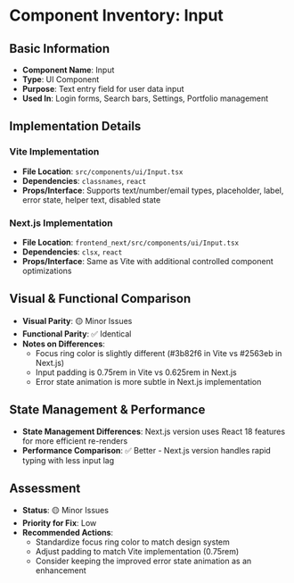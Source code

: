 # Component Inventory: Input

## Basic Information
- **Component Name**: Input
- **Type**: UI Component
- **Purpose**: Text entry field for user data input
- **Used In**: Login forms, Search bars, Settings, Portfolio management

## Implementation Details
### Vite Implementation
- **File Location**: `src/components/ui/Input.tsx`
- **Dependencies**: `classnames`, `react`
- **Props/Interface**: Supports text/number/email types, placeholder, label, error state, helper text, disabled state

### Next.js Implementation
- **File Location**: `frontend_next/src/components/ui/Input.tsx`
- **Dependencies**: `clsx`, `react`
- **Props/Interface**: Same as Vite with additional controlled component optimizations

## Visual & Functional Comparison
- **Visual Parity**: 🟡 Minor Issues
- **Functional Parity**: ✅ Identical
- **Notes on Differences**: 
  - Focus ring color is slightly different (#3b82f6 in Vite vs #2563eb in Next.js)
  - Input padding is 0.75rem in Vite vs 0.625rem in Next.js
  - Error state animation is more subtle in Next.js implementation

## State Management & Performance
- **State Management Differences**: Next.js version uses React 18 features for more efficient re-renders
- **Performance Comparison**: ✅ Better - Next.js version handles rapid typing with less input lag

## Assessment
- **Status**: 🟡 Minor Issues
- **Priority for Fix**: Low
- **Recommended Actions**: 
  - Standardize focus ring color to match design system
  - Adjust padding to match Vite implementation (0.75rem)
  - Consider keeping the improved error state animation as an enhancement 